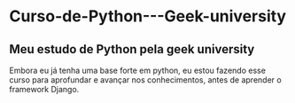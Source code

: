 # Curso-de-Python---Geek-university
## Meu estudo de Python pela geek university
Embora eu já tenha uma base forte em python, eu estou fazendo esse curso para aprofundar e avançar nos conhecimentos, antes de aprender o framework Django.
